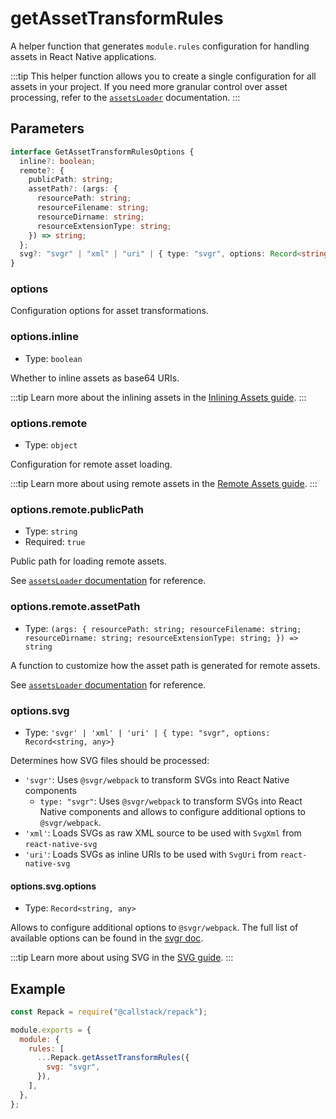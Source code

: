 # getAssetTransformRules

A helper function that generates `module.rules` configuration for handling assets in React Native applications.

:::tip
This helper function allows you to create a single configuration for all assets in your project. If you need more granular control over asset processing, refer to the [`assetsLoader`](/api/loaders/assets-loader) documentation.
:::

## Parameters

```ts
interface GetAssetTransformRulesOptions {
  inline?: boolean;
  remote?: {
    publicPath: string;
    assetPath?: (args: {
      resourcePath: string;
      resourceFilename: string;
      resourceDirname: string;
      resourceExtensionType: string;
    }) => string;
  };
  svg?: "svgr" | "xml" | "uri" | { type: "svgr", options: Record<string, any> };
}
```

### options

Configuration options for asset transformations.

### options.inline

- Type: `boolean`

Whether to inline assets as base64 URIs.

:::tip
Learn more about the inlining assets in the [Inlining Assets guide](/docs/guides/inline-assets).
:::

### options.remote

- Type: `object`

Configuration for remote asset loading.

:::tip
Learn more about using remote assets in the [Remote Assets guide](/docs/guides/remote-assets).
:::

### options.remote.publicPath

- Type: `string`
- Required: `true`

Public path for loading remote assets.

See [`assetsLoader` documentation](/api/loaders/assets-loader#remotepublicpath) for reference.

### options.remote.assetPath

- Type: `(args: { resourcePath: string; resourceFilename: string; resourceDirname: string; resourceExtensionType: string; }) => string`

A function to customize how the asset path is generated for remote assets.

See [`assetsLoader` documentation](/api/loaders/assets-loader#remoteassetpath) for reference.

### options.svg

- Type: `'svgr' | 'xml' | 'uri' | { type: "svgr", options: Record<string, any>}`

Determines how SVG files should be processed:

- `'svgr'`: Uses `@svgr/webpack` to transform SVGs into React Native components
  - `type: "svgr"`: Uses `@svgr/webpack` to transform SVGs into React Native components and allows to configure additional options to `@svgr/webpack`.
- `'xml'`: Loads SVGs as raw XML source to be used with `SvgXml` from `react-native-svg`
- `'uri'`: Loads SVGs as inline URIs to be used with `SvgUri` from `react-native-svg`

#### options.svg.options

- Type: `Record<string, any>`

Allows to configure additional options to `@svgr/webpack`. The full list of available options can be found in the [svgr doc](https://react-svgr.com/docs/options/).

:::tip
Learn more about using SVG in the [SVG guide](/docs/guides/svg).
:::

## Example

```js title=rspack.config.cjs
const Repack = require("@callstack/repack");

module.exports = {
  module: {
    rules: [
      ...Repack.getAssetTransformRules({
        svg: "svgr",
      }),
    ],
  },
};
```
